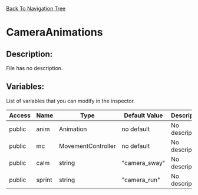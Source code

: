 [Back To Navigation Tree](https://wesleywh.github.io/githubpages/docs/navigation.html)
# CameraAnimations

## Description:
File has no description.

## Variables:
List of variables that you can modify in the inspector.

|Access|Name|Type|Default Value|Description|
|---|---|---|---|---|
|public|anim|Animation|no default|No description.|
|public|mc|MovementController|no default|No description.|
|public|calm|string|"camera_sway"|No description.|
|public|sprint|string|"camera_run"|No description.|
